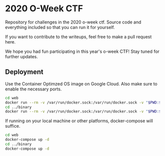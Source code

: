 2020 O-Week CTF
===============

Repository for challenges in the 2020 o-week ctf. Source code and everything included so that you can run it for yourself.

If you want to contribute to the writeups, feel free to make a pull request here.

We hope you had fun participating in this year's o-week CTF! Stay tuned for further updates.

## Deployment
Use the Container Optimzed OS image on Google Cloud. Also make sure to enable the necessary ports.

```sh
cd web
docker run --rm -v /var/run/docker.sock:/var/run/docker.sock -v "$PWD:$PWD" -w="$PWD" docker/compose:1.24.0 up -d
cd ../binary
docker run --rm -v /var/run/docker.sock:/var/run/docker.sock -v "$PWD:$PWD" -w="$PWD" docker/compose:1.24.0 up -d
```

If running on your local machine or other platforms, docker-compose will suffice.

```sh
cd web
docker-compose up -d
cd ../binary
docker-compose up -d
```


